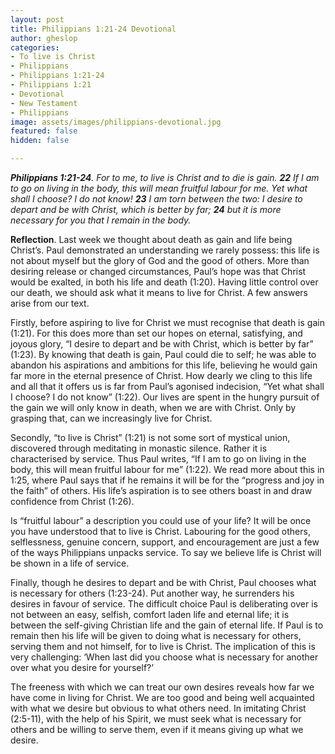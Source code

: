```yaml
---
layout: post
title: Philippians 1:21-24 Devotional
author: gheslop
categories:
- To live is Christ
- Philippians
- Philippians 1:21-24
- Philippians 1:21
- Devotional
- New Testament
- Philippians
image: assets/images/philippians-devotional.jpg
featured: false
hidden: false

---
```

**_Philippians 1:21-24_**_. For to me, to live is Christ and to die is gain. **22** If I am to go on living in the body, this will mean fruitful labour for me. Yet what shall I choose? I do not know! **23** I am torn between the two: I desire to depart and be with Christ, which is better by far; **24** but it is more necessary for you that I remain in the body._

**Reflection**. Last week we thought about death as gain and life being Christ’s. Paul demonstrated an understanding we rarely possess: this life is not about myself but the glory of God and the good of others. More than desiring release or changed circumstances, Paul’s hope was that Christ would be exalted, in both his life and death (1:20). Having little control over our death, we should ask what it means to live for Christ. A few answers arise from our text.

Firstly, before aspiring to live for Christ we must recognise that death is gain (1:21). For this does more than set our hopes on eternal, satisfying, and joyous glory, “I desire to depart and be with Christ, which is better by far” (1:23). By knowing that death is gain, Paul could die to self; he was able to abandon his aspirations and ambitions for this life, believing he would gain far more in the eternal presence of Christ. How dearly we cling to this life and all that it offers us is far from Paul’s agonised indecision, “Yet what shall I choose? I do not know” (1:22). Our lives are spent in the hungry pursuit of the gain we will only know in death, when we are with Christ. Only by grasping that, can we increasingly live for Christ.

Secondly, “to live is Christ” (1:21) is not some sort of mystical union, discovered through meditating in monastic silence. Rather it is characterised by service. Thus Paul writes, “If I am to go on living in the body, this will mean fruitful labour for me” (1:22). We read more about this in 1:25, where Paul says that if he remains it will be for the “progress and joy in the faith” of others. His life’s aspiration is to see others boast in and draw confidence from Christ (1:26).

Is “fruitful labour” a description you could use of your life? It will be once you have understood that to live is Christ. Labouring for the good others, selflessness, genuine concern, support, and encouragement are just a few of the ways Philippians unpacks service. To say we believe life is Christ will be shown in a life of service.

Finally, though he desires to depart and be with Christ, Paul chooses what is necessary for others (1:23-24). Put another way, he surrenders his desires in favour of service. The difficult choice Paul is deliberating over is not between an easy, selfish, comfort laden life and eternal life; it is between the self-giving Christian life and the gain of eternal life. If Paul is to remain then his life will be given to doing what is necessary for others, serving them and not himself, for to live is Christ. The implication of this is very challenging: ‘When last did you choose what is necessary for another over what you desire for yourself?’

The freeness with which we can treat our own desires reveals how far we have come in living for Christ. We are too good and being well acquainted with what we desire but obvious to what others need. In imitating Christ (2:5-11), with the help of his Spirit, we must seek what is necessary for others and be willing to serve them, even if it means giving up what we desire.